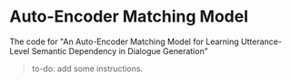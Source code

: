 # Auto-Encoder Matching Model

The code for "An Auto-Encoder Matching Model for Learning Utterance-Level Semantic Dependency in Dialogue Generation"

> to-do: add some instructions.